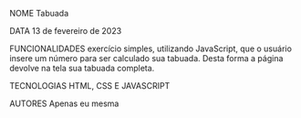 NOME Tabuada

DATA 13 de fevereiro de 2023

FUNCIONALIDADES exercício simples, utilizando JavaScript, que o usuário insere um número para ser calculado sua tabuada. 
Desta forma a página devolve na tela sua tabuada completa. 

TECNOLOGIAS HTML, CSS E JAVASCRIPT

AUTORES Apenas eu mesma
